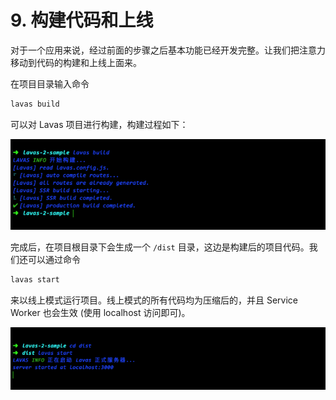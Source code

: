 # 9. 构建代码和上线

对于一个应用来说，经过前面的步骤之后基本功能已经开发完整。让我们把注意力移动到代码的构建和上线上面来。

在项目目录输入命令

```bash
lavas build
```

可以对 Lavas 项目进行构建，构建过程如下：

![lavas-build](./images/lavas-build.png)

完成后，在项目根目录下会生成一个 `/dist` 目录，这边是构建后的项目代码。我们还可以通过命令

```bash
lavas start
```

来以线上模式运行项目。线上模式的所有代码均为压缩后的，并且 Service Worker 也会生效 (使用 localhost 访问即可)。

![lavas-start](./images/lavas-start.png)
